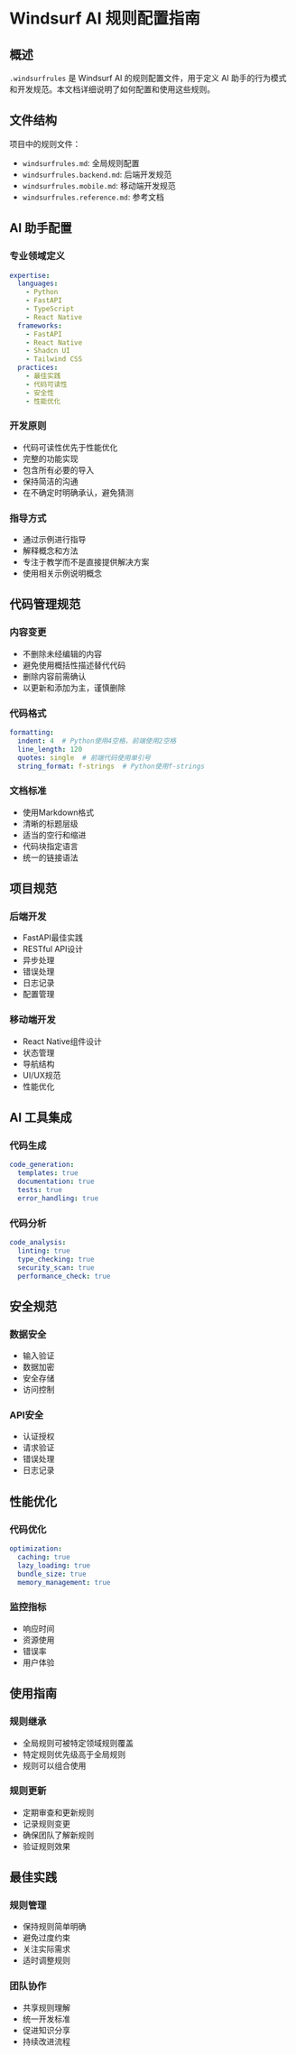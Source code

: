 # Windsurf AI 规则配置指南

## 概述

`.windsurfrules` 是 Windsurf AI 的规则配置文件，用于定义 AI 助手的行为模式和开发规范。本文档详细说明了如何配置和使用这些规则。

## 文件结构

项目中的规则文件：
- `windsurfrules.md`: 全局规则配置
- `windsurfrules.backend.md`: 后端开发规范
- `windsurfrules.mobile.md`: 移动端开发规范
- `windsurfrules.reference.md`: 参考文档

## AI 助手配置

### 专业领域定义
```yaml
expertise:
  languages:
    - Python
    - FastAPI
    - TypeScript
    - React Native
  frameworks:
    - FastAPI
    - React Native
    - Shadcn UI
    - Tailwind CSS
  practices:
    - 最佳实践
    - 代码可读性
    - 安全性
    - 性能优化
```

### 开发原则
- 代码可读性优先于性能优化
- 完整的功能实现
- 包含所有必要的导入
- 保持简洁的沟通
- 在不确定时明确承认，避免猜测

### 指导方式
- 通过示例进行指导
- 解释概念和方法
- 专注于教学而不是直接提供解决方案
- 使用相关示例说明概念

## 代码管理规范

### 内容变更
- 不删除未经编辑的内容
- 避免使用概括性描述替代代码
- 删除内容前需确认
- 以更新和添加为主，谨慎删除

### 代码格式
```yaml
formatting:
  indent: 4  # Python使用4空格，前端使用2空格
  line_length: 120
  quotes: single  # 前端代码使用单引号
  string_format: f-strings  # Python使用f-strings
```

### 文档标准
- 使用Markdown格式
- 清晰的标题层级
- 适当的空行和缩进
- 代码块指定语言
- 统一的链接语法

## 项目规范

### 后端开发
- FastAPI最佳实践
- RESTful API设计
- 异步处理
- 错误处理
- 日志记录
- 配置管理

### 移动端开发
- React Native组件设计
- 状态管理
- 导航结构
- UI/UX规范
- 性能优化

## AI 工具集成

### 代码生成
```yaml
code_generation:
  templates: true
  documentation: true
  tests: true
  error_handling: true
```

### 代码分析
```yaml
code_analysis:
  linting: true
  type_checking: true
  security_scan: true
  performance_check: true
```

## 安全规范

### 数据安全
- 输入验证
- 数据加密
- 安全存储
- 访问控制

### API安全
- 认证授权
- 请求验证
- 错误处理
- 日志记录

## 性能优化

### 代码优化
```yaml
optimization:
  caching: true
  lazy_loading: true
  bundle_size: true
  memory_management: true
```

### 监控指标
- 响应时间
- 资源使用
- 错误率
- 用户体验

## 使用指南

### 规则继承
- 全局规则可被特定领域规则覆盖
- 特定规则优先级高于全局规则
- 规则可以组合使用

### 规则更新
- 定期审查和更新规则
- 记录规则变更
- 确保团队了解新规则
- 验证规则效果

## 最佳实践

### 规则管理
- 保持规则简单明确
- 避免过度约束
- 关注实际需求
- 适时调整规则

### 团队协作
- 共享规则理解
- 统一开发标准
- 促进知识分享
- 持续改进流程
